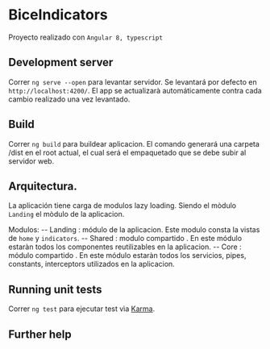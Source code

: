 # BiceIndicators

Proyecto realizado con `Angular 8, typescript`

## Development server

Correr `ng serve --open` para levantar servidor. Se levantará por defecto en `http://localhost:4200/`. El app se actualizarà automáticamente contra cada cambio realizado una vez levantado.

## Build

Correr `ng build` para buildear aplicacion. El comando generará una carpeta /dist en el root actual, el cual será el empaquetado que se debe subir al servidor web.

## Arquitectura.

La aplicación tiene carga de modulos lazy loading. Siendo el mòdulo `Landing` el mòdulo de la aplicacion.

Modulos:
 -- Landing : módulo de la aplicacion. Este modulo consta la vistas de   `home` y  `indicators`.
 -- Shared  : modulo compartido . En este módulo estaràn todos los componentes reutilizables en la aplicacion.
 -- Core    : módulo compartido . En este módulo estaràn todos los servicios, pipes, constants, interceptors utilizados en la aplicacion.

## Running unit tests

Correr `ng test` para ejecutar test vìa [Karma](https://karma-runner.github.io).


## Further help

